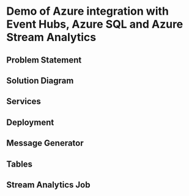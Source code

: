 # Demo of Azure integration with Event Hubs, Azure SQL and Azure Stream Analytics

## Problem Statement

## Solution Diagram

## Services

## Deployment

## Message Generator

## Tables

## Stream Analytics Job
